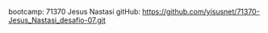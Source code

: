 bootcamp: 71370
Jesus Nastasi
gitHub: https://github.com/yisusnet/71370-Jesus_Nastasi_desafio-07.git
